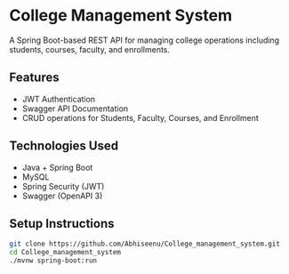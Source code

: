 # College Management System

A Spring Boot-based REST API for managing college operations including students, courses, faculty, and enrollments.

## Features
- JWT Authentication
- Swagger API Documentation
- CRUD operations for Students, Faculty, Courses, and Enrollment

## Technologies Used
- Java + Spring Boot
- MySQL
- Spring Security (JWT)
- Swagger (OpenAPI 3)

## Setup Instructions
```bash
git clone https://github.com/Abhiseenu/College_management_system.git
cd College_management_system
./mvnw spring-boot:run
